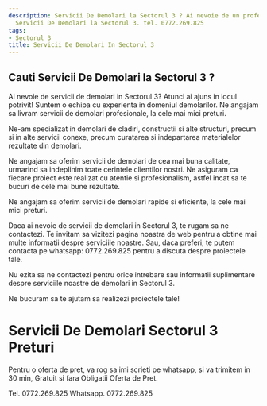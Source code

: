 ```yaml
---
description: Servicii De Demolari la Sectorul 3 ? Ai nevoie de un profesionist in
  Servicii De Demolari la Sectorul 3. tel. 0772.269.825
tags:
- Sectorul 3
title: Servicii De Demolari In Sectorul 3
---
```



## Cauti Servicii De Demolari la Sectorul 3 ?

Ai nevoie de servicii de demolari in Sectorul 3? Atunci ai ajuns in locul potrivit! Suntem o echipa cu experienta in domeniul demolarilor. Ne angajam sa livram servicii de demolari profesionale, la cele mai mici preturi. 

Ne-am specializat in demolari de cladiri, constructii si alte structuri, precum si in alte servicii conexe, precum curatarea si indepartarea materialelor rezultate din demolari. 

Ne angajam sa oferim servicii de demolari de cea mai buna calitate, urmarind sa indeplinim toate cerintele clientilor nostri. Ne asiguram ca fiecare proiect este realizat cu atentie si profesionalism, astfel incat sa te bucuri de cele mai bune rezultate. 

Ne angajam sa oferim servicii de demolari rapide si eficiente, la cele mai mici preturi. 

Daca ai nevoie de servicii de demolari in Sectorul 3, te rugam sa ne contactezi. Te invitam sa vizitezi pagina noastra de web pentru a obtine mai multe informatii despre serviciile noastre. Sau, daca preferi, te putem contacta pe whatsapp: 0772.269.825 pentru a discuta despre proiectele tale. 

Nu ezita sa ne contactezi pentru orice intrebare sau informatii suplimentare despre serviciile noastre de demolari in Sectorul 3. 

Ne bucuram sa te ajutam sa realizezi proiectele tale!

# Servicii De Demolari Sectorul 3 Preturi
Pentru o oferta de pret, va rog sa imi scrieti pe whatsapp, si va trimitem in 30 min, Gratuit si fara Obligatii Oferta de Pret.

Tel. 0772.269.825
Whatsapp. 0772.269.825
